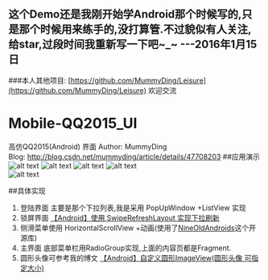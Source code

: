 ## 这个Demo还是我刚开始学Android那个时候写的,只是那个时候用来练手的,没打算管.不过貌似有人关注,给star,过段时间我重新写一下吧~_~ ---2016年1月15日
###本人其他项目: [https://github.com/MummyDing/Leisure](https://github.com/MummyDing/Leisure) 欢迎交流
# Mobile-QQ2015_UI
高仿QQ2015(Android) 界面
Author: MummyDing<br>
Blog: http://blog.csdn.net/mummyding/article/details/47708203
##应用演示
![alt text](http://ww2.sinaimg.cn/bmiddle/df755665gw1ev4ttonhpag209c0hc1l9.gif)
![alt text](http://ww2.sinaimg.cn/bmiddle/df755665gw1ev4tu1l92gg209c0hcnpj.gif)
![alt text](http://ww3.sinaimg.cn/bmiddle/df755665gw1ev4tujnf0dg209c0hcx6y.gif)
![alt text](http://ww1.sinaimg.cn/bmiddle/df755665gw1ev4tuvsc3eg209c0hc4qv.gif)  
![alt text](http://ww3.sinaimg.cn/bmiddle/df755665gw1ev4tvp20tgg209c0hckk1.gif)  


##具体实现

1.  登陆界面 主要是那个下拉列表,我是采用  PopUpWindow +ListView 实现<br>
2. 锁屏界面 [【Android】使用 SwipeRefreshLayout 实现下拉刷新](http://blog.csdn.net/mummyding/article/details/46966617)<br>
3.  侧滑菜单使用 HorizontalScrollView +动画(使用了[NineOldAndroids](https://github.com/JakeWharton/NineOldAndroids)这个开源库)<br>
4. 主界面 底部菜单栏用RadioGroup实现,上面的内容页都是Fragment.<br>
5. 圆形头像可参考我的博文   [【Android】自定义圆形ImageView(圆形头像 可指定大小)](http://blog.csdn.net/mummyding/article/details/47706397)<br>

